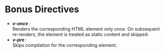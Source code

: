 # Bonus Directives



<ul>
  <li> <i><b>v-once </b> :</i> <br/> Renders the corresponding HTML element only once. On subsequent re-renders, the element is treated as static content and skipped.</li>
  <li>
    <i><b>v-pre </b> :</i> <br/> 
    Skips compilation for the corresponding element.
  </li>
</ul>



